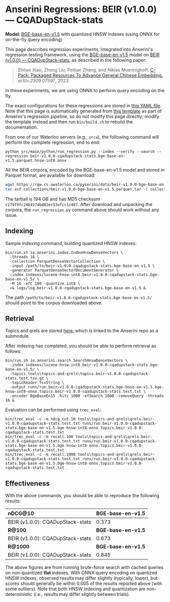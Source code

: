 # Anserini Regressions: BEIR (v1.0.0) &mdash; CQADupStack-stats

**Model**: [BGE-base-en-v1.5](https://huggingface.co/BAAI/bge-base-en-v1.5) with quantized HNSW indexes (using ONNX for on-the-fly query encoding)

This page describes regression experiments, integrated into Anserini's regression testing framework, using the [BGE-base-en-v1.5](https://huggingface.co/BAAI/bge-base-en-v1.5) model on [BEIR (v1.0.0) &mdash; CQADupStack-stats](http://beir.ai/), as described in the following paper:

> Shitao Xiao, Zheng Liu, Peitian Zhang, and Niklas Muennighoff. [C-Pack: Packaged Resources To Advance General Chinese Embedding.](https://arxiv.org/abs/2309.07597) _arXiv:2309.07597_, 2023.

In these experiments, we are using ONNX to perform query encoding on the fly.

The exact configurations for these regressions are stored in [this YAML file](../../src/main/resources/regression/beir-v1.0.0-cqadupstack-stats.bge-base-en-v1.5.parquet.hnsw-int8.onnx.yaml).
Note that this page is automatically generated from [this template](../../src/main/resources/docgen/templates/beir-v1.0.0-cqadupstack-stats.bge-base-en-v1.5.parquet.hnsw-int8.onnx.template) as part of Anserini's regression pipeline, so do not modify this page directly; modify the template instead and then run `bin/build.sh` to rebuild the documentation.

From one of our Waterloo servers (e.g., `orca`), the following command will perform the complete regression, end to end:

```
python src/main/python/run_regression.py --index --verify --search --regression beir-v1.0.0-cqadupstack-stats.bge-base-en-v1.5.parquet.hnsw-int8.onnx
```

All the BEIR corpora, encoded by the BGE-base-en-v1.5 model and stored in Parquet format, are available for download:

```bash
wget https://rgw.cs.uwaterloo.ca/pyserini/data/beir-v1.0.0-bge-base-en-v1.5.parquet.tar -P collections/
tar xvf collections/beir-v1.0.0-bge-base-en-v1.5.parquet.tar -C collections/
```

The tarball is 194 GB and has MD5 checksum `c279f9fc2464574b482ec53efcc1c487`.
After download and unpacking the corpora, the `run_regression.py` command above should work without any issue.

## Indexing

Sample indexing command, building quantized HNSW indexes:

```
bin/run.sh io.anserini.index.IndexHnswDenseVectors \
  -threads 16 \
  -collection ParquetDenseVectorCollection \
  -input /path/to/beir-v1.0.0-cqadupstack-stats.bge-base-en-v1.5 \
  -generator ParquetDenseVectorDocumentGenerator \
  -index indexes/lucene-hnsw-int8.beir-v1.0.0-cqadupstack-stats.bge-base-en-v1.5/ \
  -M 16 -efC 100 -quantize.int8 \
  >& logs/log.beir-v1.0.0-cqadupstack-stats.bge-base-en-v1.5 &
```

The path `/path/to/beir-v1.0.0-cqadupstack-stats.bge-base-en-v1.5/` should point to the corpus downloaded above.

## Retrieval

Topics and qrels are stored [here](https://github.com/castorini/anserini-tools/tree/master/topics-and-qrels), which is linked to the Anserini repo as a submodule.

After indexing has completed, you should be able to perform retrieval as follows:

```
bin/run.sh io.anserini.search.SearchHnswDenseVectors \
  -index indexes/lucene-hnsw-int8.beir-v1.0.0-cqadupstack-stats.bge-base-en-v1.5/ \
  -topics tools\topics-and-qrels\topics.beir-v1.0.0-cqadupstack-stats.test.tsv.gz \
  -topicReader TsvString \
  -output runs/run.beir-v1.0.0-cqadupstack-stats.bge-base-en-v1.5.bge-hnsw-int8-onnx.topics.beir-v1.0.0-cqadupstack-stats.test.txt \
  -encoder BgeBaseEn15 -hits 1000 -efSearch 1000 -removeQuery -threads 16 &
```

Evaluation can be performed using `trec_eval`:

```
bin/trec_eval -c -m ndcg_cut.10 tools\topics-and-qrels\qrels.beir-v1.0.0-cqadupstack-stats.test.txt runs/run.beir-v1.0.0-cqadupstack-stats.bge-base-en-v1.5.bge-hnsw-int8-onnx.topics.beir-v1.0.0-cqadupstack-stats.test.txt
bin/trec_eval -c -m recall.100 tools\topics-and-qrels\qrels.beir-v1.0.0-cqadupstack-stats.test.txt runs/run.beir-v1.0.0-cqadupstack-stats.bge-base-en-v1.5.bge-hnsw-int8-onnx.topics.beir-v1.0.0-cqadupstack-stats.test.txt
bin/trec_eval -c -m recall.1000 tools\topics-and-qrels\qrels.beir-v1.0.0-cqadupstack-stats.test.txt runs/run.beir-v1.0.0-cqadupstack-stats.bge-base-en-v1.5.bge-hnsw-int8-onnx.topics.beir-v1.0.0-cqadupstack-stats.test.txt
```

## Effectiveness

With the above commands, you should be able to reproduce the following results:

| **nDCG@10**                                                                                                  | **BGE-base-en-v1.5**|
|:-------------------------------------------------------------------------------------------------------------|-----------|
| BEIR (v1.0.0): CQADupStack-stats                                                                             | 0.373     |
| **R@100**                                                                                                    | **BGE-base-en-v1.5**|
| BEIR (v1.0.0): CQADupStack-stats                                                                             | 0.673     |
| **R@1000**                                                                                                   | **BGE-base-en-v1.5**|
| BEIR (v1.0.0): CQADupStack-stats                                                                             | 0.845     |

The above figures are from running brute-force search with cached queries on non-quantized **flat** indexes.
With ONNX query encoding on quantized HNSW indexes, observed results may differ slightly (typically, lower), but scores should generally be within 0.005 of the results reported above (with some outliers).
Note that both HNSW indexing and quantization are non-deterministic (i.e., results may differ slightly between trials).
